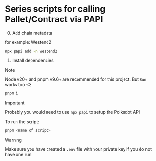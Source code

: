 
# Series scripts for calling Pallet/Contract via PAPI 


0. Add chain metadata

for example: Westend2

```bash
npx papi add -n westend2
```

1. Install dependencies

> [!NOTE]
> Node v20+ and pnpm v9.6+ are recommended for this project. But `Bun` works too <3 

```bash
pnpm i
```

> [!IMPORTANT]
> Probably you would need to use `npx papi` to setup the Polkadot API

To run the script:

```bash
pnpm <name of script>
```

> [!WARNING]
> Make sure you have created a `.env` file with your private key
> if you do not have one run




